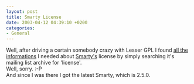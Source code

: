 ```yaml
---
layout: post
title: Smarty License
date: 2003-04-12 04:39:10 +0200
categories:
- General
---
```

<p>Well, after driving a certain somebody crazy with Lesser GPL I found <a href="http://marc.theaimsgroup.com/?l=smarty-general&m=101768160816744&w=2">all the informations</a> I needed about <a href="http://smarty.php.net" title="Maybe the best template engine for PHP">Smarty's</a> license by simply searching it's mailing list archive for 'license'.<br />
Well, sorry. :-P<br />
And since I was there I got the latest Smarty, which is 2.5.0.</p>
